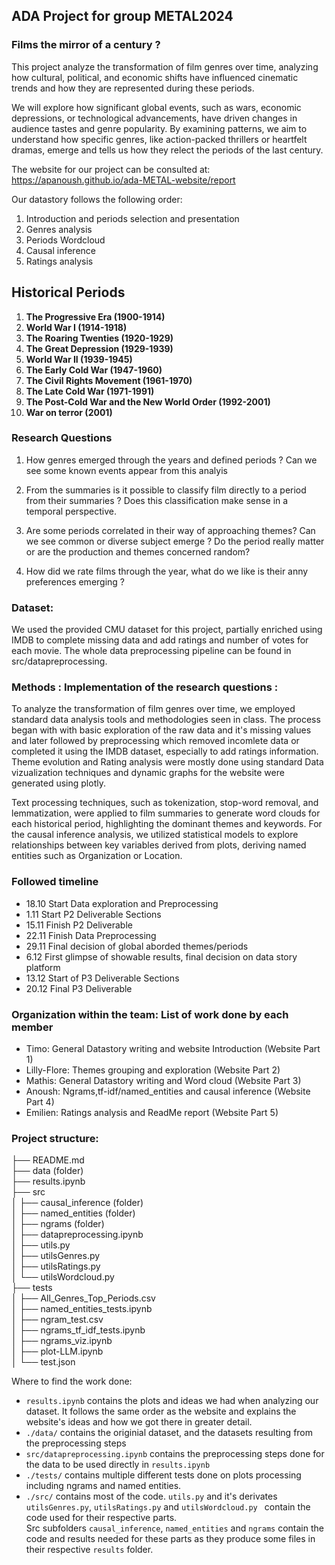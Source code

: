 ## ADA Project for group METAL2024


### Films the mirror of a century ?

This project analyze the transformation of film genres over time, analyzing how cultural, political, and economic shifts have influenced cinematic trends and how they are represented during these periods.

We will explore how significant global events, such as wars, economic depressions, or technological advancements, have driven changes in audience tastes and genre popularity. By examining patterns, we aim to understand how specific genres, like action-packed thrillers or heartfelt dramas, emerge and tells us how they relect the periods of the last century.

The website for our project can be consulted at: https://apanoush.github.io/ada-METAL-website/report  

Our datastory follows the following order: 

1. Introduction and periods selection and presentation
2. Genres analysis 
3. Periods Wordcloud
4. Causal inference
5. Ratings analysis

## Historical Periods

1. **The Progressive Era (1900-1914)**  
2. **World War I (1914-1918)**  
3. **The Roaring Twenties (1920-1929)**  
4. **The Great Depression (1929-1939)**  
5. **World War II (1939-1945)**  
6. **The Early Cold War (1947-1960)**  
7. **The Civil Rights Movement (1961-1970)**  
8. **The Late Cold War (1971-1991)**  
9. **The Post-Cold War and the New World Order (1992-2001)** 
10. **War on terror (2001)** 
### Research Questions 

1. How genres emerged through the years and defined periods ? Can we see some known events appear from this analyis

2. From the summaries is it possible to classify film directly to a period from their summaries ? Does this classification make sense in a temporal perspective.

3. Are some periods correlated in their way of approaching themes? Can we see common or diverse subject emerge ? Do the period really matter or are the production and themes concerned random?

4. How did we rate films through the year, what do we like is their anny preferences emerging ?

### Dataset:

We used the provided CMU dataset for this project, partially enriched using IMDB to complete missing data and add ratings and number of votes for each movie.
The whole data preprocessing pipeline can be found in src/datapreprocessing. 


### Methods : Implementation of the research questions :

To analyze the transformation of film genres over time, we employed standard data analysis tools and methodologies seen in class. The process began with with basic exploration of the raw data and it's missing values and later followed by preprocessing which removed incomlete data or completed it using the IMDB dataset, especially to add ratings information. Theme evolution and Rating analysis were mostly done using standard Data vizualization techniques and dynamic graphs for the website were generated using plotly. 

Text processing techniques, such as tokenization, stop-word removal, and lemmatization, were applied to film summaries to generate word clouds for each historical period, highlighting the dominant themes and keywords. For the causal inference analysis, we utilized statistical models to explore relationships between key variables derived from plots, deriving named entities such as Organization or Location.

### Followed timeline  
- 18.10 Start Data exploration and Preprocessing 
- 1.11 Start P2 Deliverable Sections
- 15.11 Finish P2 Deliverable 
- 22.11 Finish Data Preprocessing
- 29.11 Final decision of global aborded themes/periods
- 6.12 First glimpse of showable results, final decision on data story platform
- 13.12 Start of P3 Deliverable Sections
- 20.12 Final P3 Deliverable

### Organization within the team: List of work done by each member
- Timo: General Datastory writing and website Introduction (Website Part 1)
- Lilly-Flore: Themes grouping and exploration (Website Part 2)
- Mathis: General Datastory writing and Word cloud (Website Part 3)
- Anoush: Ngrams,tf-idf/named_entities and causal inference (Website Part 4)
- Emilien: Ratings analysis and ReadMe report (Website Part 5)

### Project structure: 

├── README.md  
├── data (folder)  
├── results.ipynb  
├── src  
│   ├── causal_inference (folder)  
│   ├── named_entities (folder)  
│   ├── ngrams (folder)  
│   ├── datapreprocessing.ipynb  
│   ├── utils.py  
│   ├── utilsGenres.py  
│   ├── utilsRatings.py  
│   └── utilsWordcloud.py  
├── tests  
│   ├── All_Genres_Top_Periods.csv  
│   ├── named_entities_tests.ipynb   
│   ├── ngram_test.csv  
│   ├── ngrams_tf_idf_tests.ipynb  
│   ├── ngrams_viz.ipynb  
│   ├── plot-LLM.ipynb  
│   └── test.json  


Where to find the work done: 
- `results.ipynb` contains the plots and ideas we had when analyzing our dataset. 
It follows the same order as the website and explains the website's ideas and how we got there in greater detail. 
- `./data/` contains the originial dataset, and the datasets resulting from the preprocessing steps
- `src/datapreprocessing.ipynb` contains the preprocessing steps done for the data to be used directly in `results.ipynb`
- `./tests/` contains multiple different tests done on plots processing including ngrams and named entities. 
- `./src/` contains most of the code. `utils.py` and it's derivates `utilsGenres.py`, `utilsRatings.py` and `utilsWordcloud.py ` contain the code used for their respective parts.  
Src subfolders `causal_inference`, `named_entities` and `ngrams` contain the code and results needed for these parts as they produce some files in their respective `results` folder.

